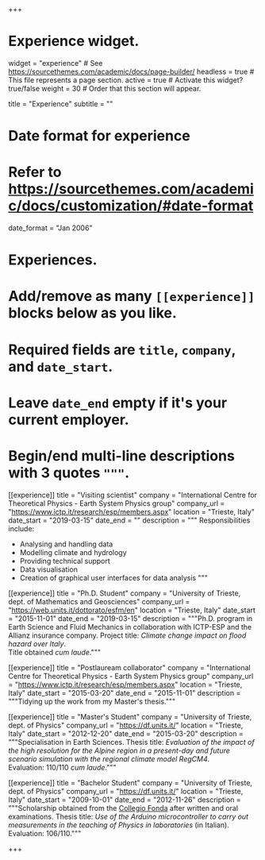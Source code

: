 +++
# Experience widget.
widget = "experience"  # See https://sourcethemes.com/academic/docs/page-builder/
headless = true  # This file represents a page section.
active = true  # Activate this widget? true/false
weight = 30  # Order that this section will appear.

title = "Experience"
subtitle = ""

# Date format for experience
#   Refer to https://sourcethemes.com/academic/docs/customization/#date-format
date_format = "Jan 2006"

# Experiences.
#   Add/remove as many `[[experience]]` blocks below as you like.
#   Required fields are `title`, `company`, and `date_start`.
#   Leave `date_end` empty if it's your current employer.
#   Begin/end multi-line descriptions with 3 quotes `"""`.

[[experience]]
  title = "Visiting scientist"
  company = "International Centre for Theoretical Physics - Earth System Physics group"
  company_url = "https://www.ictp.it/research/esp/members.aspx"
  location = "Trieste, Italy"
  date_start = "2019-03-15"
  date_end = ""
  description = """
  Responsibilities include:

  * Analysing and handling data
  * Modelling climate and hydrology
  * Providing technical support
  * Data visualisation
  * Creation of graphical user interfaces for data analysis
  """

[[experience]]
  title = "Ph.D. Student"
  company = "University of Trieste, dept. of Mathematics and Geosciences"
  company_url = "https://web.units.it/dottorato/esfm/en"
  location = "Trieste, Italy"
  date_start = "2015-11-01"
  date_end = "2019-03-15"
  description = """Ph.D. program in Earth Science and Fluid Mechanics in collaboration with ICTP-ESP and the Allianz insurance company. Project title: _Climate change impact on flood hazard over Italy_.  
Title obtained _cum laude_."""

[[experience]]
  title = "Postlauream collaborator"
  company = "International Centre for Theoretical Physics - Earth System Physics group"
  company_url = "https://www.ictp.it/research/esp/members.aspx"
  location = "Trieste, Italy"
  date_start = "2015-03-20"
  date_end = "2015-11-01"
  description = """Tidying up the work from my Master's thesis."""

[[experience]]
  title = "Master's Student"
  company = "University of Trieste, dept. of Physics"
  company_url = "https://df.units.it/"
  location = "Trieste, Italy"
  date_start = "2012-12-20"
  date_end = "2015-03-20"
  description = """Specialisation in Earth Sciences. Thesis title: _Evaluation of the impact of the high resolution for the Alpine region in a present-day and future scenario simulation with the regional climate model RegCM4_.  
Evaluation: 110/110 _cum laude_."""

[[experience]]
  title = "Bachelor Student"
  company = "University of Trieste, dept. of Physics"
  company_url = "https://df.units.it/"
  location = "Trieste, Italy"
  date_start = "2009-10-01"
  date_end = "2012-11-26"
  description = """Scholarship obtained from the [Collegio Fonda](https://www.collegiofonda.it/) after written and oral examinations.
Thesis title: _Use of the Arduino microcontroller to carry out measurements in the teaching of Physics in laboratories_ (in Italian).  
Evaluation: 106/110."""

+++
